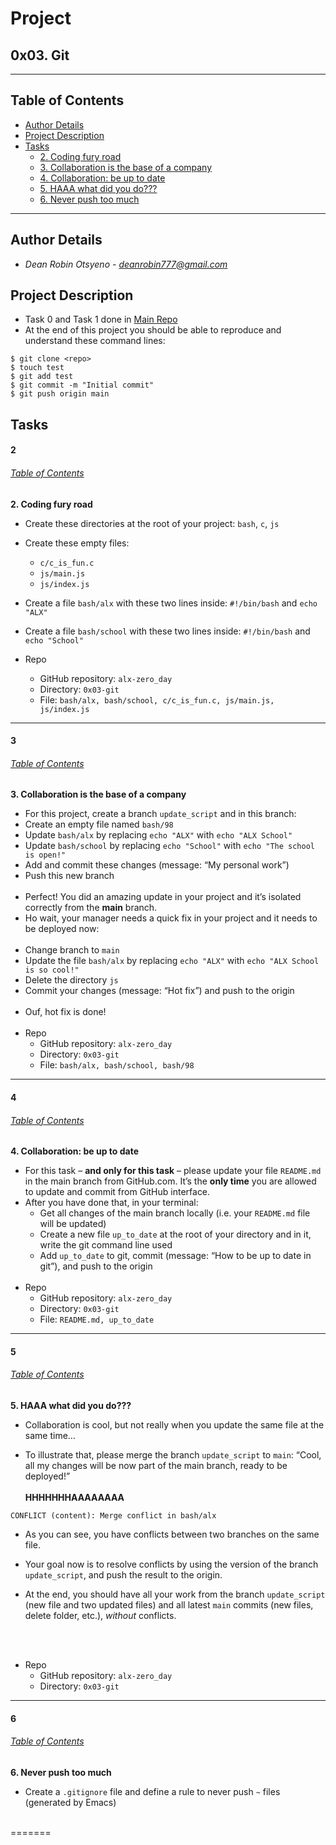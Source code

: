 # Project 
## **0x03. Git**
---
## Table of Contents
- [Author Details](#author-details)
- [Project Description](#project-description)
- [Tasks](#tasks)
	- [2. Coding fury road](#2)
	- [3. Collaboration is the base of a company](#3)
	- [4. Collaboration: be up to date](#4)
	- [5. HAAA what did you do???](#5)
	- [6. Never push too much](#6)
---
## Author Details
- *Dean Robin Otsyeno - deanrobin777@gmail.com*

## Project Description
- Task 0 and Task 1 done in [Main Repo](../)
- At the end of this project you should be able to reproduce and understand these command lines:

```
$ git clone <repo>
$ touch test
$ git add test
$ git commit -m "Initial commit"
$ git push origin main
```
## Tasks
#### 2
###### [Table of Contents](#table-of-contents)
**2. Coding fury road**
- Create these directories at the root of your project: `bash`, `c`, `js`
- Create these empty files:
    - `c/c_is_fun.c`
    - `js/main.js`
    - `js/index.js`
- Create a file `bash/alx` with these two lines inside: `#!/bin/bash` and `echo "ALX"`
- Create a file `bash/school` with these two lines inside: `#!/bin/bash` and `echo "School"`


- Repo
    - GitHub repository: `alx-zero_day`
    - Directory: `0x03-git`
    - File: `bash/alx, bash/school, c/c_is_fun.c, js/main.js, js/index.js`
---
#### 3
###### [Table of Contents](#table-of-contents)
**3. Collaboration is the base of a company**
- For this project, create a branch `update_script` and in this branch:
- Create an empty file named `bash/98`
- Update `bash/alx` by replacing `echo "ALX"` with `echo "ALX School"`
- Update `bash/school` by replacing `echo "School"` with `echo "The school is open!"`
- Add and commit these changes (message: “My personal work”)
- Push this new branch
<br></br>
- Perfect! You did an amazing update in your project and it’s isolated correctly from the **main** branch.
- Ho wait, your manager needs a quick fix in your project and it needs to be deployed now:
<br></br>
- Change branch to `main`
- Update the file `bash/alx` by replacing `echo "ALX"` with `echo "ALX School is so cool!"`
- Delete the directory `js`
- Commit your changes (message: “Hot fix”) and push to the origin
<br></br>
- Ouf, hot fix is done!
<br></br>
- Repo
    - GitHub repository: `alx-zero_day`
    - Directory: `0x03-git`
    - File: `bash/alx, bash/school, bash/98`

---
#### 4
###### [Table of Contents](#table-of-contents)
**4. Collaboration: be up to date**
- For this task – **and only for this task** – please update your file `README.md` in the main branch from GitHub.com. It’s the **only time** you are allowed to update and commit from GitHub interface.
- After you have done that, in your terminal:
	- Get all changes of the main branch locally (i.e. your `README.md` file will be updated)
	- Create a new file `up_to_date` at the root of your directory and in it, write the git command line used
	- Add `up_to_date` to git, commit (message: “How to be up to date in git”), and push to the origin
<br></br>
- Repo
    - GitHub repository: `alx-zero_day`
    - Directory: `0x03-git`
    - File: `README.md, up_to_date`
---
#### 5
###### [Table of Contents](#table-of-contents)
**5. HAAA what did you do???**
- Collaboration is cool, but not really when you update the same file at the same time…

- To illustrate that, please merge the branch `update_script` to `main`: “Cool, all my changes will be now part of the main branch, ready to be deployed!”
<br></br>
**HHHHHHHAAAAAAAA**

```
CONFLICT (content): Merge conflict in bash/alx
```

- As you can see, you have conflicts between two branches on the same file.

- Your goal now is to resolve conflicts by using the version of the branch `update_script`, and push the result to the origin.

- At the end, you should have all your work from the branch `update_script` (new file and two updated files) and all latest `main` commits (new files, delete folder, etc.), *without* conflicts.

<br></br>
- Repo
    - GitHub repository: `alx-zero_day`
    - Directory: `0x03-git`
---
#### 6
###### [Table of Contents](#table-of-contents)
**6. Never push too much**
- Create a `.gitignore` file and define a rule to never push `~` files (generated by Emacs)
<br></br>

=======
